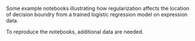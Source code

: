 Some example notebooks illustrating how regularization affects the location of
decision boundry from a trained logistic regression model on expression data.

To reproduce the notebooks, additional data are needed.
